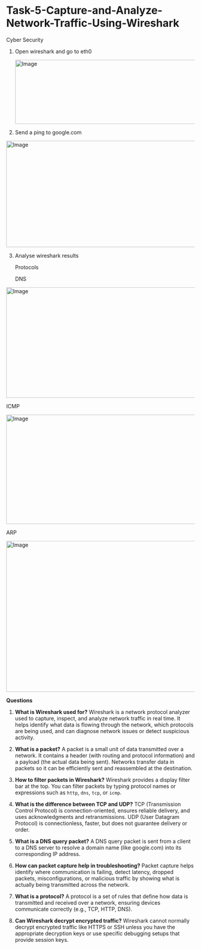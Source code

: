 # Task-5-Capture-and-Analyze-Network-Traffic-Using-Wireshark
Cyber Security 

1) Open wireshark and go to eth0

   <img width="665" height="171" alt="Image" src="https://github.com/user-attachments/assets/3b6966f0-7283-493b-bd0d-07f0dc30d25c" />

2) Send a ping to google.com

  <img width="689" height="284" alt="Image" src="https://github.com/user-attachments/assets/34777cc7-8f4a-4b5e-8815-7c2f9221f511" /> 

3) Analyse wireshark results

   Protocols

   DNS
   
  <img width="962" height="295" alt="Image" src="https://github.com/user-attachments/assets/22878ee7-d83d-4753-bbec-930d2289e66a" />
   
   ICMP
   
  <img width="1302" height="292" alt="Image" src="https://github.com/user-attachments/assets/be8cbccb-01ca-4969-9483-21c67535da2e" />
  
   ARP
  
  <img width="1254" height="403" alt="Image" src="https://github.com/user-attachments/assets/c5cf31e4-4f68-4ecf-9e51-7561a1a7d343" />
    
  **Questions**

1. **What is Wireshark used for?**
   Wireshark is a network protocol analyzer used to capture, inspect, and analyze network traffic in real time. It helps identify what data is flowing through the network, which protocols are being used, and can diagnose network issues or detect suspicious activity.

2. **What is a packet?**
   A packet is a small unit of data transmitted over a network. It contains a header (with routing and protocol information) and a payload (the actual data being sent). Networks transfer data in packets so it can be efficiently sent and reassembled at the destination.

3. **How to filter packets in Wireshark?**
   Wireshark provides a display filter bar at the top. You can filter packets by typing protocol names or expressions such as `http`, `dns`, `tcp`, or `icmp`.

4. **What is the difference between TCP and UDP?**
   TCP (Transmission Control Protocol) is connection-oriented, ensures reliable delivery, and uses acknowledgments and retransmissions. UDP (User Datagram Protocol) is connectionless, faster, but does not guarantee delivery or order.

5. **What is a DNS query packet?**
   A DNS query packet is sent from a client to a DNS server to resolve a domain name (like google.com) into its corresponding IP address.

6. **How can packet capture help in troubleshooting?**
   Packet capture helps identify where communication is failing, detect latency, dropped packets, misconfigurations, or malicious traffic by showing what is actually being transmitted across the network.

7. **What is a protocol?**
   A protocol is a set of rules that define how data is transmitted and received over a network, ensuring devices communicate correctly (e.g., TCP, HTTP, DNS).

8. **Can Wireshark decrypt encrypted traffic?**
   Wireshark cannot normally decrypt encrypted traffic like HTTPS or SSH unless you have the appropriate decryption keys or use specific debugging setups that provide session keys.
